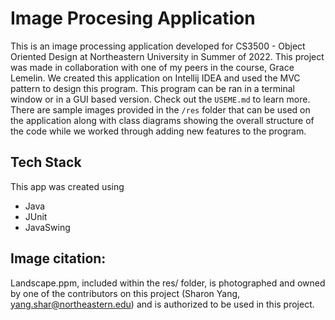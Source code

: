 # Image Procesing Application

This is an image processing application developed for CS3500 - Object Oriented Design at Northeastern University in Summer of 2022. This project was made in collaboration with one of my peers in the course, Grace Lemelin. We created this application on Intellij IDEA and used the MVC pattern to design this program. This program can be ran in a terminal window or in a GUI based version. Check out the `USEME.md` to learn more. There are sample images provided in the `/res` folder that can be used on the application along with class diagrams showing the overall structure of the code while we worked through adding new features to the program.

## Tech Stack

This app was created using

- Java
- JUnit
- JavaSwing

## Image citation:

Landscape.ppm, included within the res/ folder, is photographed and owned by one of the contributors on this project (Sharon Yang, yang.shar@northeastern.edu) and is authorized to be used in this project.
